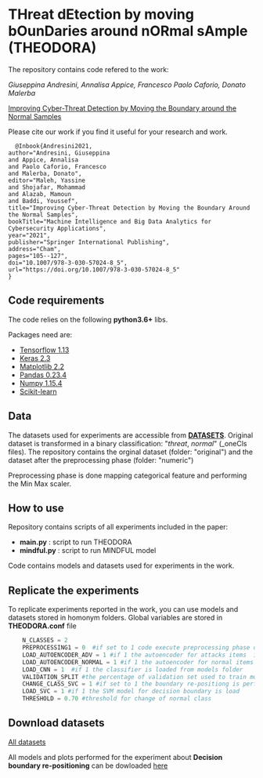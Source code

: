 # THreat dEtection by moving bOunDaries around nORmal sAmple (THEODORA)

The repository contains code refered to the work:

_Giuseppina Andresini, Annalisa Appice, Francesco Paolo Caforio,  Donato Malerba_

[Improving Cyber-Threat Detection by Moving the Boundary around the Normal Samples](https://link.springer.com/chapter/10.1007%2F978-3-030-57024-8_5) 

Please cite our work if you find it useful for your research and work.
```
  @Inbook{Andresini2021,
author="Andresini, Giuseppina
and Appice, Annalisa
and Paolo Caforio, Francesco
and Malerba, Donato",
editor="Maleh, Yassine
and Shojafar, Mohammad
and Alazab, Mamoun
and Baddi, Youssef",
title="Improving Cyber-Threat Detection by Moving the Boundary Around the Normal Samples",
bookTitle="Machine Intelligence and Big Data Analytics for Cybersecurity Applications",
year="2021",
publisher="Springer International Publishing",
address="Cham",
pages="105--127",
doi="10.1007/978-3-030-57024-8_5",
url="https://doi.org/10.1007/978-3-030-57024-8_5"
}

```




## Code requirements

The code relies on the following **python3.6+** libs.

Packages need are:
* [Tensorflow 1.13](https://www.tensorflow.org/) 
* [Keras 2.3](https://github.com/keras-team/keras) 
* [Matplotlib 2.2](https://matplotlib.org/)
* [Pandas 0.23.4](https://pandas.pydata.org/)
* [Numpy 1.15.4](https://www.numpy.org/)
* [Scikit-learn](https://scikit-learn.org/stable/)

## Data
The datasets used for experiments are accessible from [__DATASETS__](https://drive.google.com/open?id=1OIfsMv2PJljkc0aco00WB4_t8gEnXMiE). Original dataset is transformed in a binary classification: "_threat_, _normal_" (_oneCls files).
The repository contains the orginal dataset (folder: "original") and  the dataset after the preprocessing phase (folder: "numeric") 

Preprocessing phase is done mapping categorical feature and performing the Min Max scaler.

## How to use
Repository contains scripts of all experiments included in the paper:
* __main.py__ : script to run THEODORA
* __mindful.py__ : script to run MINDFUL model 

  
 Code contains models and datasets used for experiments in the work.
 
  

## Replicate the experiments

To replicate experiments reported in the work, you can use models and datasets stored in homonym folders.
Global variables are stored in __THEODORA.conf__  file 


```python
    N_CLASSES = 2
    PREPROCESSING1 = 0  #if set to 1 code execute preprocessing phase on original date
    LOAD_AUTOENCODER_ADV = 1 #if 1 the autoencoder for attacks items  is loaded from models folder
    LOAD_AUTOENCODER_NORMAL = 1 #if 1 the autoencoder for normal items  is loaded from models folder
    LOAD_CNN = 1  #if 1 the classifier is loaded from models folder
    VALIDATION_SPLIT #the percentage of validation set used to train models
    CHANGE_CLASS_SVC = 1 #if set to 1 the boundary re-positiong is performed
    LOAD_SVC = 1 #if 1 the SVM model for decision boundary is load
    THRESHOLD = 0.70 #threshold for change of normal class
```

## Download datasets

[All datasets](https://drive.google.com/drive/folders/1OIfsMv2PJljkc0aco00WB4_t8gEnXMiE?usp=sharing)

All models and plots performed for the experiment about **Decision boundary re-positioning** can be dowloaded [here](https://drive.google.com/drive/folders/1ap0p4uYqljU5BvWQZAQqryfQvzwFN6i7)

